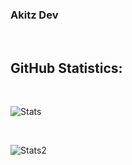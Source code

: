 <h3>Akitz Dev</h3>

<br><h2> GitHub Statistics: </h2><br>

<p align="center">

![Stats](https://github-readme-stats.vercel.app/api/top-langs/?username=akitz-dev&layout=compact&theme=tokyonight)

<br>

![Stats2](https://github-readme-streak-stats.herokuapp.com/?user=akitz-dev&theme=tokyonight)
</p>
